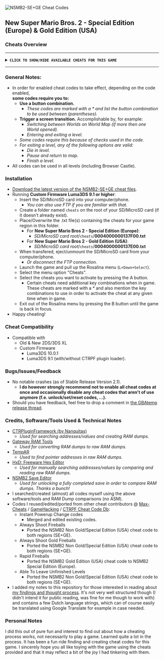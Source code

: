 ![NSMB2-SE+GE Cheat Codes](https://i.imgur.com/8ZZ7VEd.png)

## New Super Mario Bros. 2 - Special Edition (Europe) & Gold Edition (USA)

### Cheats Overview
**************************************************
**<details><summary>` CLICK TO SHOW/HIDE AVAILABLE CHEATS FOR THIS GAME `</summary>**
<p>

> Character Modifier
> ----------------------------------
  - `Play as Mario`
  - `Play as Luigi`
    - *Even when game not beaten.*
  - `No Hat`
    - *Doesn't require max (1110) lives.*
  - `Half Sized Mario/Luigi`
    - *When in level.*
    - *Does not affect hitbox.*
    - *Turn off when Mega Mario/Luigi Powerup wears off in order to unfreeze game.*
  - `Double Sized Mario/Luigi`
    - *When in level.*
    - *Does not affect hitbox.*
    - *Turn off when Mega Mario/Luigi Powerup wears off in order to unfreeze game.*
  - `Invisible Mario/Luigi`
    - *When in level.*
    - *Does not affect hitbox.*
    - *Turn off when Mega Mario/Luigi Powerup wears off in order to unfreeze game.*
> Character Powerups
> ----------------------------------
  - `(L+Down) Small Mario/Luigi`
  - `(L+Left) Big Mario/Luigi`
  - `(L+Right) Fire Mario/Luigi`
  - `(L+Up) Tanooki Mario/Luigi`
  - `(R+Down) Mini Mario/Luigi`
  - `(R+Left) Mega Mario/Luigi`
    - *Only works in intended (sub)levels:*
      - *1-2 (Underground only)*
      - *5-6*
      - *M-3*
    - *Not (yet) optimized to work in Coin Rush levels that have a Mega Mushroom powerup.*
  - `(R+Right) Gold Mario/Luigi`
  - `(R+Up) White Tanooki Mario/Luigi`
> Character Abilities
> ----------------------------------
- `Always White Tanooki Suit`
- `Always Full Tanooki Pwing Gauge`
- `Always Star Power`
- `Always Gold Block Head`
  - *Start each level as Gold Block Head.*
  - *Has unlimited coins.*
  - *Getting hit loses it temporarily.*
- `Always Shoot Fireballs`
  - *Persistent code, even when turning off cheat.*
- `Always Shoot Gold Fireballs`
  - *Persistent code, even when turning off cheat.*
- `Rapid Fireballs`
  - *Persistent code, even when turning off cheat.*
  - *Works for Fire and Gold Mario/Luigi and in combination with above Fireball codes.*
- `Moon Jump`
  - *Makes Mario/Luigi jump higher.*
  - *Code optimized for use with Luma~Rosalina's cheat engine.*
  - *Read cheat code note for use with CTRPluginFramework.*
- `(B) Infinite Jump`
  - *Allows Mario/Luigi to infinitely jump multiple times in mid-air.*
  - *Hold button to jump as high as desired.*
> Unlocks/Sets/Resets
> ----------------------------------
  - `Max Lives (Three Crowns)`
  - `5 Lives`
  - `Flying Gold Coin Block (At Level Start)`
  - `3 Star/Moon Coins Collected (Per Level)`
    - *Per level code. Registers after finishing level.*
  - `All Star Coins (All Levels)`
  - `Reset Star Coins (All Levels)`
  - `All Moon Coins (All Star Levels)`
  - `Reset Moon Coins (All Star Levels)`
  - `219 Star/Moon Coins (Counter)`
  - `000 Star/Moon Coins (Counter)`
  - `Enable Gold Leaf Block (All Levels)`
  - `Disable Gold Leaf Block (All Levels)`
  - `(L+R+Left+A) Unlock All (5 Star Save)`
    - *For currently opened save file:*
      - *Max lives (1110), Three Crowns & No Hat Mario/Luigi.*
      - *All levels opened & cleared (including Rainbow Levels & Toad Houses).*
      - *All Star Coins in Worlds 1-6 and Mushroom/Flower Worlds collected.*
      - *All Moon Coins in Star World collected.*
      - *All paths opened (the ones that cost Star/Moon coins + all hidden exits).*
    - *Additionally:*
      - *Unlocks all Coin Rush levels.*
      - *Sets Star/Moon counter to zero since all star pathways are opened.*
      - *Disables Gold Leaf Blocks in all levels to make sure saving game results in a Shiny Star save.*
      - *Enables a Flying Gold Coin Block.*
      - *Puts a Star in Item Box.*
    - *Results in a 5 Shiny Star save game when saved.*
  - `9999 Coin Score (All Levels)`
  - `0000 Coin Score (All Levels)`
  - `9999999 Total Coins (Counter)`
  - `1000000 Total Coins (Counter)`
  - `0000000 Total Coins (Counter)`
> Ease Of Use
> ----------------------------------
  - `No Game Over`
  - `Able To Leave Unfinished Levels`
    - *Press Down at pause screen to highlight and enable level exit.*
> Teleport
> ----------------------------------
  - `Straight To Browser`
  - `Straight To End Credits`
> Quick Presets
> ----------------------------------
  - `Easy Peasy Level Easy`
    - *Star Power*
    - *(B) Infinite Jump*
    - *Infinite Time*
  - `Coin Rusher`
    - *Star Power*
    - *Gold Block Head*
    - *Rapid Gold Fireballs*
    - *Infinite Time*

</p>
</details>

**************************************************

### General Notes:
  - In order for enabled cheat codes to take effect, depending on the code enabled, <br />**some codes require you to:**
    - **Use a button combination.**
      - *These codes are marked with a * and list the button combination to be used between (parentheses).*
    - **Trigger a screen transition.** Accomplishable by, for example:
      - *Switching between Worlds on World Map (if more then one World opened).*
      - *Entering and exiting a level.*
	- *Some codes require this because of checks used in the code.*
	- *For exiting a level, any of the following options are valid:*
	  - *Die in level.*
	  - *Pause and return to map.*
	  - *Finish a level.*
  - All codes can be used in all levels (including Browser Castle).

### Installation
- [Download the latest version of the NSMB2-SE+GE cheat files](https://github.com/KimDebroye/N3DS-Cheat-Codes/releases/).
- Running **Custom Firmware Luma3DS 9.1 or higher**:
  - Insert the SD/MicroSD card into your computer/phone.
    - *You can also use FTP if you are familiar with that.*
  - Create a folder named `cheats` on the root of your SD/MicroSD card (if it doesn't already exist).
  - Place/Overwrite the .txt file(s) containing the cheats for your game region in this folder.
    - For **New Super Mario Bros 2 - Special Edition (Europe)**:
      - *SD/MicroSD card root*/`cheats`/**0004000000137F00.txt**
    - For **New Super Mario Bros 2 - Gold Edition (USA)**:
      - *SD/MicroSD card root*/`cheats`/**0004000000137E00.txt**
  - When transfered, eject/unmount the SD/MicroSD card from your computer/phone.
    - *Or disconnect the FTP connection.*
  - Launch the game and pull up the Rosalina menu (`L+Down+Select`).
  - Select the menu option "Cheats".
  - Select the cheats you want to activate by pressing the A button.
    - Certain cheats need additional key combinations when in game. These cheats are marked with a * and also mention the key combinations to use in order to activate the cheat at any given time when in game.
  - Exit out of the Rosalina menu by pressing the B button until the game is back in focus.
- Happy cheating!

### Cheat Compatibility
- Compatible with
  - Old & New 2DS/3DS XL
  - Custom Firmware
    - Luma3DS 10.0.1
    - Luma3DS 9.1 (with/without CTRPF plugin loader).

### Bugs/Issues/Feedback
- No notable crashes (as of Stable Release Version 2.1).
  - **I do however strongly recommend not to enable all cheat codes at once and occasionally disable any cheat codes that aren't of use anymore (f.e. unlock/set/reset codes, ...).**
- Should you have feedback, feel free to drop a comment in [the GBAtemp release thread](https://gbatemp.net/threads/release-new-super-mario-bros-2-gold-special-edition-cheat-codes.550034/).

### Credits, Software/Tools Used & Technical Notes
- [CTRPluginFramework (by Nanquitas)](https://github.com/Nanquitas/CTRPluginFramework-BlankTemplate)
  - *Used for searching addresses/values and creating RAM dumps.*
- [Gateway RAM Tools](https://www.maxconsole.com/threads/tool-gateway-ram-tools.40776/)
  - *Used for converting RAM dumps to raw RAM dumps.*
- [TempAR](https://raing3.gshi.org/files/psp/tools/pointer_searcher.zip)
  - *Used to find pointer addresses in raw RAM dumps.*
- [HxD: Freeware Hex Editor](https://mh-nexus.de/en/hxd/)
  - *Used for manually searching addresses/values by comparing and reading raw RAM dumps.*
- [NSMB2 Save Editor](https://gbatemp.net/threads/release-new-super-mario-bros-2-save-editor.396734/)
  - *Used for unlocking a fully completed save in order to compare RAM dumps. Thanks a bunch!*
- I searched/created (almost) all codes myself using the above software/tools and RAM Dump comparisons (no ASM).
- Codes I reused/edited/ported from other cheat contributors
@ [Max-Cheats](https://www.max-cheats.com/view.php?ItemID=206) / [GameHacking](https://gamehacking.org/game/115234) / [CTRPF Cheat Code Db](https://github.com/JourneyOver/CTRPF-AR-CHEAT-CODES/blob/master/Cheats/New%20Super%20Mario%20Bros.%202%20(Gold%20Edition)%20(USA)/0004000000137E00.txt):
  - Instant Powerup Change codes
  	- Merged and edited existing codes.
  - Always Shoot Fireballs
  	- Ported the NSMB2 Non Gold/Special Edition (USA) cheat code to both regions (SE+GE).
  - Always Shoot Gold Fireballs
  	- Ported the NSMB2 Non Gold/Special Edition (USA) cheat code to both regions (SE+GE).
  - Rapid Fireballs
  	- Ported the NSMB2 Gold Edition (USA) cheat code to NSMB2 Special Edition (Europe).
  - Able To Leave Unfinished Levels
  	- Ported the NSMB2 Non Gold/Special Edition (USA) cheat code to both regions (SE+GE).
- I added my notes to this repository for those interested in reading about [my findings and thought process](https://github.com/KimDebroye/N3DS-Cheat-Codes/blob/master/New%20Super%20Mario%20Bros.%202%20-%20Special%20%26%20Gold%20Edition/_Findings%20%26%20Thoughts/(NSMB2%20-%20SE%2BGE)%20Findings%20%26%20Thoughts.txt). It's not very well structured though (I didn't intend it for public reading, was fine for me though to work with) and contains a few Dutch language strings, which can of course easily be translated using Google Translate for example in case needed.

### Personal Notes
I did this out of pure fun and interest to find out about how a cheating process works, not necessarily to play a game.
Learned quite a lot in the process.
It has been a fun ride finding and creating cheat codes for this game.
I sincerely hope you all like toying with the game using the cheats provided
and that it may reflect a bit of the joy I had tinkering with them.
